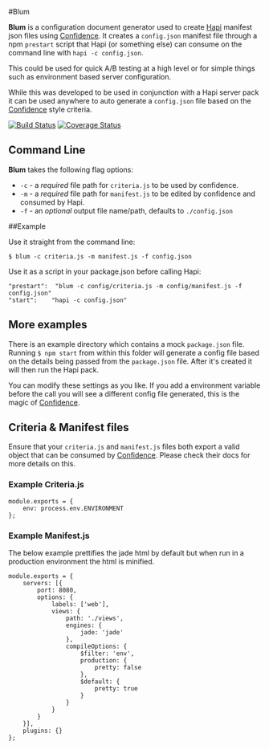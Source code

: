 #Blum

**Blum** is a configuration document generator used to create [Hapi](https://github.com/hapijs/hapi) manifest json files using [Confidence](https://github.com/hapijs/confidence). It creates a `config.json` manifest file through a npm `prestart` script that Hapi (or something else) can consume on the command line with `hapi -c config.json`.

This could be used for quick A/B testing at a high level or for simple things such as environment based server configuration.

While this was developed to be used in conjunction with a Hapi server pack it can be used anywhere to auto generate a `config.json` file based on the [Confidence](https://github.com/hapijs/confidence) style criteria.

[![Build Status](https://travis-ci.org/chasevida/blum.svg)](https://travis-ci.org/chasevida/blum)
[![Coverage Status](https://coveralls.io/repos/chasevida/blum/badge.png?branch=master)](https://coveralls.io/r/chasevida/blum?branch=master)

## Command Line
**Blum** takes the following flag options:

*	`-c` - a *required* file path for `criteria.js` to be used by confidence.
*	`-m` - a *required* file path for `manifest.js` to be edited by confidence and consumed by Hapi.
*	`-f` - an *optional* output file name/path, defaults to `./config.json`

##Example

Use it straight from the command line:

	$ blum -c criteria.js -m manifest.js -f config.json

Use it as a script in your package.json before calling Hapi:

	"prestart":  "blum -c config/criteria.js -m config/manifest.js -f config.json"
	"start": 	"hapi -c config.json"

## More examples
There is an example directory which contains a mock `package.json` file. Running `$ npm start` from within this folder will generate a config file based on the details being passed from the `package.json` file. After it's created it will then run the Hapi pack.


You can modify these settings as you like. If you add a environment variable before the call you will see a different config file generated, this is the magic of [Confidence](https://github.com/hapijs/confidence).

## Criteria & Manifest files
Ensure that your `criteria.js` and `manifest.js` files both export a valid object that can be consumed by [Confidence](https://github.com/hapijs/confidence). Please check their docs for more details on this.

### Example Criteria.js


	module.exports = {
    	env: process.env.ENVIRONMENT
	};

### Example Manifest.js
The below example prettifies the jade html by default but when run in a production environment the html is minified.

	module.exports = {
    	servers: [{
        	port: 8080,
        	options: {
            	labels: ['web'],
            	views: {
                	path: './views',
                	engines: {
                   		jade: 'jade'
                	},
                	compileOptions: {
                    	$filter: 'env',
                    	production: {
                    	    pretty: false
                    	},
                    	$default: {
                    	    pretty: true
                    	}
                	}
            	}
        	}
    	}],
    	plugins: {}
	};
